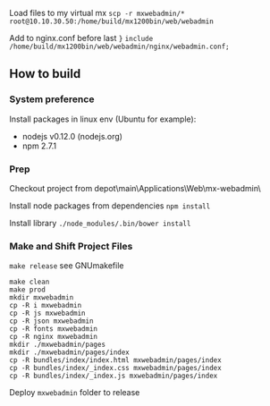 Load files to my virtual mx
	`scp -r mxwebadmin/* root@10.10.30.50:/home/build/mx1200bin/web/webadmin`

Add to nginx.conf before last `}`
	`include /home/build/mx1200bin/web/webadmin/nginx/webadmin.conf;`

## How to build
### System preference
Install packages in linux env (Ubuntu for example):
* nodejs v0.12.0 (nodejs.org)
* npm 2.7.1

### Prep
Checkout project from depot\main\Applications\Web\mx-webadmin\

Install node packages from dependencies `npm install`

Install library `./node_modules/.bin/bower install`

### Make and Shift Project Files
                                   `make release` see GNUmakefile
```
make clean
make prod
mkdir mxwebadmin
cp -R i mxwebadmin
cp -R js mxwebadmin
cp -R json mxwebadmin
cp -R fonts mxwebadmin
cp -R nginx mxwebadmin
mkdir ./mxwebadmin/pages
mkdir ./mxwebadmin/pages/index
cp -R bundles/index/index.html mxwebadmin/pages/index
cp -R bundles/index/_index.css mxwebadmin/pages/index
cp -R bundles/index/_index.js mxwebadmin/pages/index
```
Deploy `mxwebadmin` folder to release
